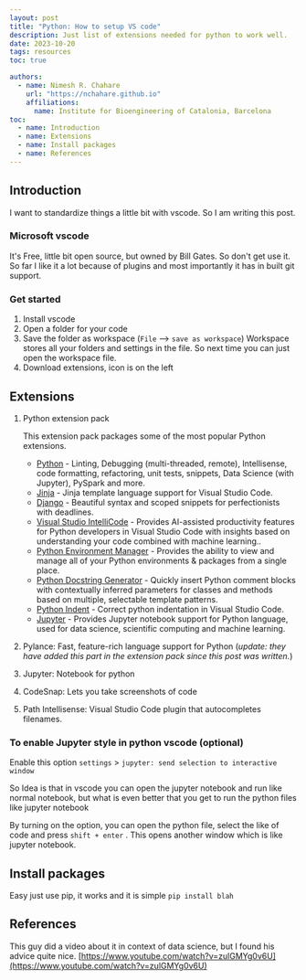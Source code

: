 ```yaml
---
layout: post
title: "Python: How to setup VS code"
description: Just list of extensions needed for python to work well.
date: 2023-10-20
tags: resources
toc: true

authors:
  - name: Nimesh R. Chahare
    url: "https://nchahare.github.io"
    affiliations:
      name: Institute for Bioengineering of Catalonia, Barcelona
toc:
  - name: Introduction
  - name: Extensions
  - name: Install packages
  - name: References
---
```



## Introduction

I want to standardize things a little bit with vscode. So I am writing this post.

### Microsoft vscode

It's Free, little bit open source, but owned by Bill Gates. So don't get use it. So far I like it a lot because of plugins and most importantly it has in built git support. 


### Get started

1. Install vscode
2. Open a folder for your code
3. Save the folder as workspace (`File` --> `save as workspace`)
	   Workspace stores all your folders and settings in the file. So next time you can just open the workspace file.
4. Download extensions, icon is on the left 

## Extensions

1. Python extension pack
	
	This extension pack packages some of the most popular Python extensions.	
	- [Python](https://marketplace.visualstudio.com/items?itemName=ms-python.python "https://marketplace.visualstudio.com/items?itemName=ms-python.python") - Linting, Debugging (multi-threaded, remote), Intellisense, code formatting, refactoring, unit tests, snippets, Data Science (with Jupyter), PySpark and more.
	- [Jinja](https://marketplace.visualstudio.com/items?itemName=wholroyd.jinja "https://marketplace.visualstudio.com/items?itemName=wholroyd.jinja") - Jinja template language support for Visual Studio Code.
	- [Django](https://marketplace.visualstudio.com/items?itemName=batisteo.vscode-django "https://marketplace.visualstudio.com/items?itemName=batisteo.vscode-django") - Beautiful syntax and scoped snippets for perfectionists with deadlines.
	- [Visual Studio IntelliCode](https://marketplace.visualstudio.com/items?itemName=VisualStudioExptTeam.vscodeintellicode "https://marketplace.visualstudio.com/items?itemName=VisualStudioExptTeam.vscodeintellicode") - Provides AI-assisted productivity features for Python developers in Visual Studio Code with insights based on understanding your code combined with machine learning..
	- [Python Environment Manager](https://marketplace.visualstudio.com/items?itemName=donjayamanne.python-environment-manager "https://marketplace.visualstudio.com/items?itemName=donjayamanne.python-environment-manager") - Provides the ability to view and manage all of your Python environments & packages from a single place.
	- [Python Docstring Generator](https://marketplace.visualstudio.com/items?itemName=njpwerner.autodocstring "https://marketplace.visualstudio.com/items?itemName=njpwerner.autodocstring") - Quickly insert Python comment blocks with contextually inferred parameters for classes and methods based on multiple, selectable template patterns.
	- [Python Indent](https://marketplace.visualstudio.com/items?itemName=KevinRose.vsc-python-indent "https://marketplace.visualstudio.com/items?itemName=KevinRose.vsc-python-indent") - Correct python indentation in Visual Studio Code.
	- [Jupyter](https://marketplace.visualstudio.com/items?itemName=ms-toolsai.jupyter "https://marketplace.visualstudio.com/items?itemName=ms-toolsai.jupyter") - Provides Jupyter notebook support for Python language, used for data science, scientific computing and machine learning.

2. Pylance: Fast, feature-rich language support for Python (*update: they have added this part in the extension pack since this post was written.*)
3. Jupyter: Notebook for python
4. CodeSnap: Lets you take screenshots of code
5. Path Intellisense: Visual Studio Code plugin that autocompletes filenames.


### To enable Jupyter style in python vscode (optional)

Enable this option `settings` > `jupyter: send selection to interactive window` 

So Idea is that in vscode you can open the jupyter notebook and run like normal notebook, but what is even better that you get to run the python files like jupyter notebook

By turning on the option, you can open the python file, select the like of code and press `shift + enter` . This opens another window which is like jupyter notebook.

## Install packages

Easy just use pip, it works and it is simple
`pip install blah`

## References

This guy did a video about it in context of data science, but I found his advice quite nice.
[https://www.youtube.com/watch?v=zulGMYg0v6U](https://www.youtube.com/watch?v=zulGMYg0v6U)
